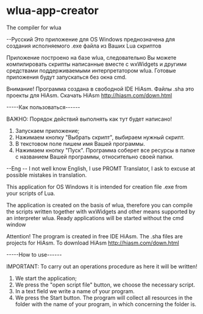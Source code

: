 # wlua-app-creator
The compiler for wlua

--Русский
Это приложение для OS Windows преднозначена для создания исполняемого .exe файла из Ваших Lua скриптов

Приложение построено на базе wlua, следовательно Вы можете компилировать скрипты написанные вместе с wxWidgets и другими средствами поддерживаемыми интерпретатором wlua. Готовые приложения будут запускаться без окна cmd.

Внимание!
Программа создана в свободной IDE HiAsm. Файлы .sha это проекты для HiAsm. Скачать HiAsm http://hiasm.com/down.html

-----Как пользоваться------

ВАЖНО:
Порядок действий выполнять как тут будет написано!
1. Запускаем приложение;
2. Нажимаем кнопку "Выбрать скрипт", выбираем нужный скрипт.
3. В текстовом поле пишем имя Вашей программы.
4. Нажимаем кнопку "Пуск".
Программа соберет все ресурсы в папке с названием Вашей программы, относительно своей папки.

--Eng -- I not well know English, I use PROMT Translator, I ask to excuse at possible mistakes in translation.

This application for OS Windows it is intended for creation file .exe from your scripts of Lua.

The application is created on the basis of wlua, therefore you can compile the scripts written together with wxWidgets and other means supported by an interpreter wlua. Ready applications will be started without the cmd window

Attention!
The program is created in free IDE HiAsm. The .sha files are projects for HiAsm. To download HiAsm http://hiasm.com/down.html

-----How to use------

IMPORTANT:
To carry out an operations procedure as here it will be written!
1. We start the application;
2. We press the "open script file" button, we choose the necessary script.
3. In a text field we write a name of your program.
4. We press the Start button.
The program will collect all resources in the folder with the name of your program, in which concerning the folder is.

